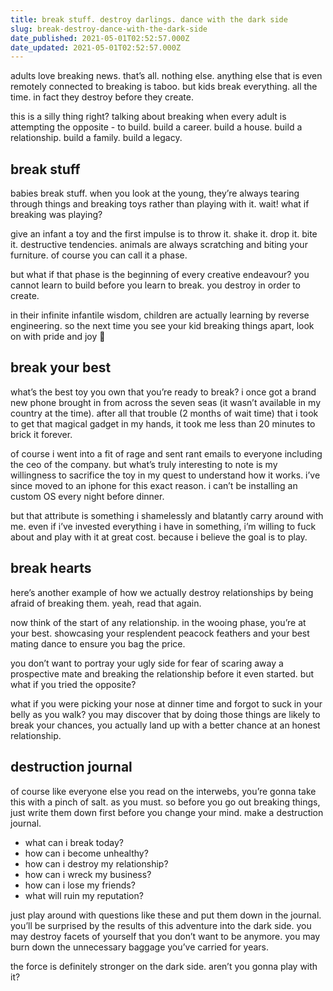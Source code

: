 ```yaml
---
title: break stuff. destroy darlings. dance with the dark side
slug: break-destroy-dance-with-the-dark-side
date_published: 2021-05-01T02:52:57.000Z
date_updated: 2021-05-01T02:52:57.000Z
---
```


adults love breaking news. that’s all. nothing else. anything else that is even remotely connected to breaking is taboo. but kids break everything. all the time. in fact they destroy before they create.

this is a silly thing right? talking about breaking when every adult is attempting the opposite - to build. build a career. build a house. build a relationship. build a family. build a legacy.

## break stuff

babies break stuff. when you look at the young, they’re always tearing through things and breaking toys rather than playing with it. wait! what if breaking was playing?

give an infant a toy and the first impulse is to throw it. shake it. drop it. bite it. destructive tendencies. animals are always scratching and biting your furniture. of course you can call it a phase.

but what if that phase is the beginning of every creative endeavour? you cannot learn to build before you learn to break. you destroy in order to create.

in their infinite infantile wisdom, children are actually learning by reverse engineering. so the next time you see your kid breaking things apart, look on with pride and joy 🥲

## break your best

what’s the best toy you own that you’re ready to break? i once got a brand new phone brought in from across the seven seas (it wasn’t available in my country at the time). after all that trouble (2 months of wait time) that i took to get that magical gadget in my hands, it took me less than 20 minutes to brick it forever.

of course i went into a fit of rage and sent rant emails to everyone including the ceo of the company. but what’s truly interesting to note is my willingness to sacrifice the toy in my quest to understand how it works. i’ve since moved to an iphone for this exact reason. i can’t be installing an custom OS every night before dinner.

but that attribute is something i shamelessly and blatantly carry around with me. even if i’ve invested everything i have in something, i’m willing to fuck about and play with it at great cost. because i believe the goal is to play.

## break hearts

here’s another example of how we actually destroy relationships by being afraid of breaking them. yeah, read that again.

now think of the start of any relationship. in the wooing phase, you’re at your best. showcasing your resplendent peacock feathers and your best mating dance to ensure you bag the price.

you don’t want to portray your ugly side for fear of scaring away a prospective mate and breaking the relationship before it even started. but what if you tried the opposite?

what if you were picking your nose at dinner time and forgot to suck in your belly as you walk? you may discover that by doing those things are likely to break your chances, you actually land up with a better chance at an honest relationship.

## destruction journal

of course like everyone else you read on the interwebs, you’re gonna take this with a pinch of salt. as you must. so before you go out breaking things, just write them down first before you change your mind. make a destruction journal.

- what can i break today?
- how can i become unhealthy?
- how can i destroy my relationship?
- how can i wreck my business?
- how can i lose my friends?
- what will ruin my reputation?

just play around with questions like these and put them down in the journal. you’ll be surprised by the results of this adventure into the dark side. you may destroy facets of yourself that you don’t want to be anymore. you may burn down the unnecessary baggage you’ve carried for years. 

the force is definitely stronger on the dark side. aren’t you gonna play with it?
